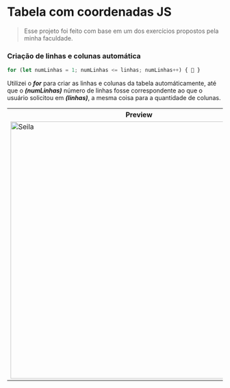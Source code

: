 # Tabela com coordenadas JS

> Esse projeto foi feito com base em um dos exercícios propostos pela minha faculdade.

### Criação de linhas e colunas automática

```javascript
for (let numLinhas = 1; numLinhas <= linhas; numLinhas++) { 🧐 }
```

Utilizei o _**for**_ para criar as linhas e colunas da tabela automáticamente, até que o _**(numLinhas)**_ número de linhas fosse correspondente ao que o usuário solicitou em _**(linhas)**_, a mesma coisa para a quantidade de colunas.

<table>
    <tr>
        <th>Preview</th>
    </tr>
    <tr>
        <td><img width="600px" src="exercicio-2.png" alt="Seila"></td>
    </tr>
</table>
